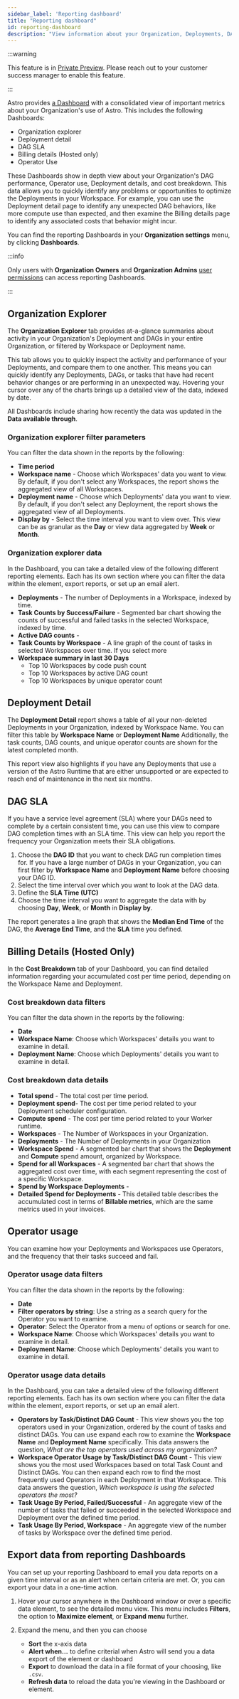 ```yaml
---
sidebar_label: 'Reporting dashboard'
title: "Reporting dashboard"
id: reporting-dashboard
description: "View information about your Organization, Deployments, DAGs, and costs."
---
```


:::warning

This feature is in [Private Preview](https://docs.astronomer.io/astro/feature-previews). Please reach out to your customer success manager to enable this feature.

:::

Astro provides [a Dashboard](https://cloud.astronomer.io/dashboards) with a consolidated view of important metrics about your Organization's use of Astro. This includes the following Dashboards:

- Organization explorer
- Deployment detail
- DAG SLA
- Billing details (Hosted only)
- Operator Use

These Dashboards show in depth view about your Organization's DAG performance, Operator use, Deployment details, and cost breakdown. This data allows you to quickly identify any problems or opportunities to optimize the Deployments in your Workspace. For example, you can use the Deployment detail page to identify any unexpected DAG behaviors, like more compute use than expected, and then examine the Billing details page to identify any associated costs that behavior might incur.

You can find the reporting Dashboards in your **Organization settings** menu, by clicking **Dashboards**.

:::info

Only users with **Organization Owners** and **Organization Admins** [user permissions](user-permissions.md#organization-roles) can access reporting Dashboards.

:::

## Organization Explorer

The **Organization Explorer** tab provides at-a-glance summaries about activity in your Organization's Deployment and DAGs in your entire Organization, or filtered by Workspace or Deployment name.

This tab allows you to quickly inspect the activity and performance of your Deployments, and compare them to one another. This means you can quickly identify any Deployments, DAGs, or tasks that have had recent behavior changes or are performing in an unexpected way. Hovering your cursor over any of the charts brings up a detailed view of the data, indexed by date.

All Dashboards include sharing how recently the data was updated in the **Data available through**.

### Organization explorer filter parameters

You can filter the data shown in the reports by the following:

* **Time period**
* **Workspace name** - Choose which Workspaces' data you want to view. By default, if you don't select any Workspaces, the report shows the aggregated view of all Workspaces.
* **Deployment name** - Choose which Deployments' data you want to view. By default, if you don't select any Deployment, the report shows the aggregated view of all Deployments.
* **Display by** - Select the time interval you want to view over. This view can be as granular as the **Day** or view data aggregated by **Week** or **Month**.

### Organization explorer data

In the Dashboard, you can take a detailed view of the following different reporting elements. Each has its own section where you can filter the data within the element, export reports, or set up an email alert.

* **Deployments** - The number of Deployments in a Workspace, indexed by time.
* **Task Counts by Success/Failure** - Segmented bar chart showing the counts of successful and failed tasks in the selected Workspace, indexed by time.
* **Active DAG counts** -
* **Task Counts by Workspace** - A line graph of the count of tasks in selected Workspaces over time. If you select more
* **Workspace summary in last 30 Days**
    - Top 10 Workspaces by code push count
    - Top 10 Workspaces by active DAG count
    - Top 10 Workspaces by unique operator count

## Deployment Detail

The **Deployment Detail** report shows a table of all your non-deleted Deployments in your Organization, indexed by Workspace Name. You can filter this table by **Workspace Name** or **Deployment Name** Additionally, the task counts, DAG counts, and unique operator counts are shown for the latest completed month.

This report view also highlights if you have any Deployments that use a version of the Astro Runtime that are either unsupported or are expected to reach end of maintenance in the next six months.

## DAG SLA

If you have a service level agreement (SLA) where your DAGs need to complete by a certain consistent time, you can use this view to compare DAG completion times with an SLA time. This view can help you report the frequency your Organization meets their SLA obligations.

1. Choose the **DAG ID** that you want to check DAG run completion times for. If you have a large number of DAGs in your Organization, you can first filter by **Workspace Name** and **Deployment Name** before choosing your DAG ID.
2. Select the time interval over which you want to look at the DAG data.
3. Define the **SLA Time (UTC)**
4. Choose the time interval you want to aggregate the data with by choosing **Day**, **Week**, or **Month** in **Display by**.

The report generates a line graph that shows the **Median End Time** of the DAG, the **Average End Time**, and the **SLA** time you defined.

## Billing Details (Hosted Only)

In the **Cost Breakdown** tab of your Dashboard, you can find detailed information regarding your accumulated cost per time period, depending on the Workspace Name and Deployment.

### Cost breakdown data filters

You can filter the data shown in the reports by the following:

* **Date**
* **Workspace Name**: Choose which Workspaces' details you want to examine in detail.
* **Deployment Name**: Choose which Deployments' details you want to examine in detail.

### Cost breakdown data details

- **Total spend** - The total cost per time period.
- **Deployment spend**- The cost per time period related to your Deployment scheduler configuration.
- **Compute spend** - The cost per time period related to your Worker runtime.
- **Workspaces** - The Number of Workspaces in your Organization.
- **Deployments** - The Number of Deployments in your Organization
- **Workspace Spend** - A segmented bar chart that shows the **Deployment** and **Compute** spend amount, organized by Workspace.
- **Spend for all Workspaces** - A segmented bar chart that shows the aggregated cost over time, with each segment representing the cost of a specific Workspace.
- **Spend by Workspace Deployments** - <!--needs feedback from data team-->
- **Detailed Spend for Deployments** - This detailed table describes the accumulated cost in terms of **Billable metrics**, which are the same metrics used in your invoices.

## Operator usage

You can examine how your Deployments and Workspaces use Operators, and the frequency that their tasks succeed and fail.

### Operator usage data filters

You can filter the data shown in the reports by the following:

* **Date**
* **Filter operators by string**: Use a string as a search query for the Operator you want to examine.
* **Operator**: Select the Operator from a menu of options or search for one.
* **Workspace Name**: Choose which Workspaces' details you want to examine in detail.
* **Deployment Name**: Choose which Deployments' details you want to examine in detail.

### Operator usage data details

In the Dashboard, you can take a detailed view of the following different reporting elements. Each has its own section where you can filter the data within the element, export reports, or set up an email alert.

* **Operators by Task/Distinct DAG Count** - This view shows you the top operators used in your Organization, ordered by the count of tasks and distinct DAGs. You can use expand each row to examine the **Workspace Name** and **Deployment Name** specifically. This data answers the question, *What are the top operators used across my organization?*
* **Workspace Operator Usage by Task/Distinct DAG Count** - This view shows you the most used Workspaces based on total Task Count and Distinct DAGs. You can then expand each row to find the most frequently used Operators in each Deployment in that Workspace. This data answers the question, *Which workspace is using the selected operators the most?*
* **Task Usage By Period, Failed/Successful** - An aggregate view of the number of tasks that failed or succeeded in the selected Workspace and Deployment over the defined time period.
* **Task Usage By Period, Workspace** - An aggregate view of the number of tasks by Workspace over the defined time period.

## Export data from reporting Dashboards

You can set up your reporting Dashboard to email you data reports on a given time interval or as an alert when certain criteria are met. Or, you can export your data in a one-time action.

1. Hover your cursor anywhere in the Dashboard window or over a specific data element, to see the detailed menu view. This menu includes **Filters**, the option to **Maximize element**, or **Expand menu** further.

2. Expand the menu, and then you can choose
    - **Sort** the x-axis data
    - **Alert when...** to define criterial when Astro will send you a data export of the element or dashboard
    - **Export** to download the data in a file format of your choosing, like `.csv`.
    - **Refresh data** to reload the data you're viewing in the Dashboard or element.
